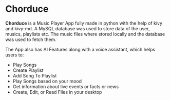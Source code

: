 # Chorduce
**Chorduce** is a Music Player App fully made in python with the help of kivy and kivy-md.
A MySQL database was used to store data of the user, musics, playlists etc. The music files where stored locally and the database was used to fetch them.

The App also has AI Features along with a voice assistant, which helps users to:
  - Play Songs
  - Create Playlist
  - Add Song To Playlist
  - Play Songs based on your mood
  - Get information about live events or facts or news
  - Create, Edit, or Read Files in your desktop
